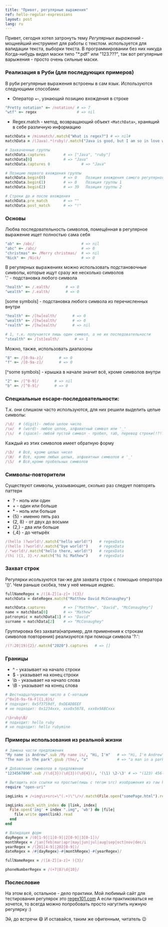 ```yaml
---
title: "Привет, регулярные выражения"
ref: hello-regular-expressions
layout: post
lang: ru
---
```


Привет, сегодня хотел затронуть тему *Регулярных выражений* - мощнейший инструмент для работы с текстом. используется для валидации текста,
выборки текста. В программировании без них никуда
Когда-нибудь видел маски типо "\*.pdf" или "123.???", так вот регулярные варыжения - просто очень сильные маски.

### Реализация в Руби (для последующих примеров)
В руби регулярные выражения встроены в сам язык. Используются следующими способами:

* Оператор `=~`, узнающий позицию вхождения в строке

```ruby
"Pretty notation" =~ /notation/ # => 7
"wtf" =~ regex                  # => nil
```

* Regex.match - метод, возвращающий объект `<MatchData>`, хранящий в себе различную информацию

```ruby
matchData = /mismatch/.match("What is regex?") # => nil#
matchData = /(Java).*(ruby)/.match("Java is good, but I am so in love with ruby!")  # => <MatchData>

# Захваченные группы
matchData.captures        # => ["Java", "ruby"]
matchData[0]              # => "Java"
matchData.captures 0              # => "Java"

# Позицию первого вхождения группы
matchData.begin(0)        # => 0    Позиция вхождения самого регулярного выражения
matchData.begin(1)        # => 0    Позиция группы 1
matchData.begin(2)        # => 39   Позиция группы 2

# Строки до и после вхождения
matchData.pre_match       # => ""
matchData.post_match      # => "!"
```

### Основы
Любяа последовательность символов, помещённая в регулярное выражение ищет полностью сама себя

```ruby
"ab" =~ /abc/                     # => nil
"abc" =~ /abc/                    # => 0
"christmas" =~ /Merry christmas/  # => nil
"Nick" =~ /Nick/                  # => 0
```

В регулярных выражениях можно использовать подстановочные символы, которые ищут сразу же несколько символов  
'.' - подстановка любого символа

```ruby
"health" =~ /.ealth/       # => 0
"wealth" =~ /.ealth/       # => 0
```

[some symbols] - подстановка любого символа из перечисленных внутри

```ruby
"health" =~ /[hw]ealth/       # => 0
"wealth" =~ /[hw]ealth/       # => 0
"realth" =~ /[hw]ealth/       # => nil

# 1, т.к. получается лишь один символ, а не их последовательности
"stealth" =~ /[st]ealth/       # => 1
```

Можно, также, использовать диапазоны

```ruby
"8" =~ /[0-9a-z]/       # => 0
"f" =~ /[0-9a-z]/       # => 0
```

[^some symbols] - крышка в начале значит всё, кроме символов внутри

```ruby
"2" =~ /[^0-9]/       # => nil
"b" =~ /[^0-9]/       # => 0
```

### Специальные escape-последовательности:
Т.к. они слишком часто используются, для них решили выделить целые символы:

```ruby
/\d/  # (digit)- любое целое число
/\w/  # (word)- любое целое, алфавитный символ или '_'
/\s/  # (space)- любой пустой символ - пробел, таб, перевод строки(!?!?!)
```

Каждый из этих символов имеет обратную форму

```ruby
/\D/  # Всё, кроме целых чисел
/\W/  # Всё, кроме любых целых, алфавитных символов и '_'
/\S/  # Всё,кроме пробельных символов
```

### Символы-повторители
Существуют символы, указывающие, сколько раз следует повторять паттерн

* ? - ноль или один
* \+ - один или больше
* \* - ноль или больше
* {5} - именно пять раз
* {2, 8} - от двух до восьми
* {2,} - два или больше
* {,4} - до четырёх

```ruby
/(hello )?world!/.match("hello world!")   # regexData
/(hello )?world!/.match("bye world!")     # regexData
/.*world!/.match("hello there, world!")   # regexData
/(hi ){1, 3}.+/.match("hi hi Mathew")     # regexData
```

### Захват строк
Регулярки исользуются так-же для захвата строк с помощью оператора '()'.
Чем раньше скобка, тем у неё меньше индекс.

```ruby
fullNameRegex = /([A-Z][a-z]+ ){3}/
matchData = dateRegex.match("Matthew David McConaughey")

matchData.captures        # => ["Matthew", "David", "McConaughey"]
name = matchData[0]       # => "Mathew"
patronymic = matchData[1] # => "David"
surname = matchData[2]    # => "McConaughey"
```

Группировка без захвата(например, для применения к строкам символов повторения)
реализуются при помощи символа '?:':

```ruby
/(?:20|19){2}/.match("2020").captures   # => []
```

### Границы
* ^ - указывает на начало строки
* $ - указывает на конец строки
* \b - указывает на начало слова
* \B - указывает на конец слова

```ruby
# Шестнадцатеричное число в C-нотации
/^0x[0-9a-fA-F]{1,8}$/
# подходит: 0x5f3759df, 0xDEADBEEF
# не подходит: 0x1234xxx, xxx0x5678, xxx0x9ABCxxx

/\bruby\B/
# подходит: hello ruby
# не подходит: hello rubymine
```

### Примеры использования из реальной жизни
```ruby
# Замена части предложения
"My name is Andrew".sub /My name is/, "Hi, I'm"   # => "Hi, I'm Andrew"
"The man in the park".gsub /the/, "a"             # => "a man in a park"

# Добавление символов в предложение
"1234567890".sub /(\d{3})(\d{3})(\d{4})/, '(\1) \2-\3' # => "(123) 456-7890"

# Вытащить все ссылки на простые(лишь с тегом src) изображения из raw html
require "open-uri"

imgLinks = /<img\s+src=\"(.+)\"\/>/.match(File.open("somePage.html").read)

imgLinks.each_with_index do |link, index|
  File.open('img' + index ".img", 'wb') do |file|
    file.write open(link).read
  end
end

# Валидация форм
dayRegex = /(0[1-9]|1[0-9]|2[0-9]|3[0-1])/
monthRegex = /jan|feb|mar|apr|may|jun|jul|aug|sep|oct|nov|dec/i
yearRegex = /(201[4-9]|202[0-9])/
dateRegex = /#{dayRegex}-#{monthRegex}-#{yearRegex}/

fullNameRegex = /([A-Z][a-z]+ ){3}/

phoneNumberRegex = /(+7|8)\d{10}/
```

### Послесловие
На этом всё, остальное - дело практики.
Мой любимый сайт для тестирования регулярок это [regex101.com](https://regex101.com/)
А если практиковаться не хочется, то всегда можно попробовать просто нагуглить нужную регулярку :)

Эй, до встречи :smile: И оставайся, таким же офигенным, читатель :wink:

